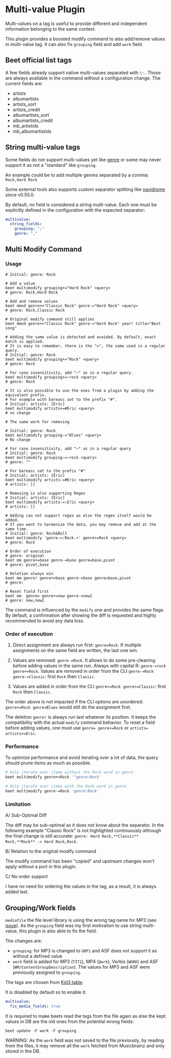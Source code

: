 # Multi-value Plugin

Multi-values on a tag is useful to provide different and independent information
belonging to the same context.

This plugin provides a boosted modify command to also add/remove values in
multi-value tag. It can also fix `grouping` field and add `work` field.

## Beet official list tags

A few fields already support native multi-values separated with `\␀`. Those are
always available in the command without a configuration change. The current
fields are:

- artists
- albumartists
- artists_sort
- artists_credit
- albumartists_sort
- albumartists_credit
- mb_artistids
- mb_albumartistids

## String multi-value tags

Some fields do not support multi-values yet like
[genre](https://github.com/beetbox/beets/pull/5426) or some may never support it
as not a "standard" like `grouping`.

An example could be to add multiple genres separated by a comma: `Rock,Hard Rock`

Some external tools also supports custom separator splitting like
[navidrome](https://www.navidrome.org/docs/usage/customtags/#changing-separators)
since v0.55.0.

By default, no field is considered a string multi-value. Each one must be
explicitly defined in the configuration with the expected separator:

```yaml
multivalue:
  string_fields:
    grouping: ";"
    genre: ","
```

## Multi Modify Command

### Usage

```shell
# Initial: genre: Rock

# Add a value
beet multimodify grouping+="Hard Rock" <query>
# genre: Rock,Hard Rock

# Add and remove values
beet mmod genre+="Classic Rock" genre-="Hard Rock" <query>
# genre: Rock,Classic Rock

# Original modify command still applies
beet mmod genre+="Classic Rock" genre-="Hard Rock" year! title="Best song"

# Adding the same value is detected and avoided. By default, exact match is applied.
# It is easy to remember, there is the "=", the same used in a regular query.
# Initial: genre: Rock
beet multimodify grouping+="Rock" <query>
# genre: Rock

# For case insensitivity, add "~" as in a regular query.
beet multimodify grouping+=~rock <query>
# genre: Rock

# It is also possible to use the ones from a plugin by adding the equivalent prefix.
# For example with bareasc set to the prefix "#".
# Initial: artists: [Eric]
beet multimodify artists+=#Éric <query>
# no change

# The same work for removing

# Initial: genre: Rock
beet multimodify grouping-="Blues" <query>
# No change

# For case insensitivity, add "~" as in a regular query
# Initial: genre: Rock
beet multimodify grouping-=~rock <query>
# genre: ""

# For bareasc set to the prefix "#"
# Initial: artists: [Éric]
beet multimodify artists-=#Eric <query>
# artists: []

# Removing is also supporting Regex
# Initial: artists: [Eric]
beet multimodify artists-=:E?ic <query>
# artists: []

# Adding can not support regex as else the regex itself would be added. 
# If you want to harmonize the data, you may remove and add at the same time.
# Initial: genre: Rock&Roll
beet multimodify 'genre-=:Rock.+' genre+=Rock <query>
# genre: Rock

# Order of execution
# genre: original
beet mm genre+=base genre-=base genre=base,pivot
# genre: pivot,base

# Deletion always win
beet mm genre! genre+=base genre-=base genre=base,pivot
# genre:

# Reset field first
beet mm  genre= genre+=new genre-=new2
# genre: new,new2
```

The command is influenced by the `modify` one and provides the same flags. By
default, a confirmation after showing the diff is requested and highly
recommended to avoid any data loss.

### Order of execution

1. Direct assignment are always run first: `genre=Rock`. If multiple assignments
   on the same field are written, the last one win.

2. Values are removed: `genre-=Rock`. It allows to do some pre-cleaning before
   adding values in the same run. Always with capital R: `genre-=rock
   genre+=Rock`. Values are removed in order from the CLI `genre-=Rock
   genre-=Classic`: first `Rock` then `Classic`.

3. Values are added in order from the CLI `genre+=Rock genre+=Classic`: first
   `Rock` then `Classic`.

The order above is not impacted if the CLI options are unordered: `genre+=Rock
genre=Blues` would still do the assignment first.

The deletion `genre!` is always run last whatever its position. It keeps the
compatibility with the actual `modify` command behavior. To reset a field before
adding values, one must use `genre= genre+=Rock` or `artists= artists+=Eric`.

### Performance

To optimize performance and avoid iterating over a lot of data, the query should
prune items as much as possible.

```sh
# Only iterate over items without the Rock word in genre
beet multimodify genre+=Rock '^genre:Rock'

# Only iterate over items with the Rock word in genre
beet multimodify genre-=Rock 'genre:Rock'
```

### Limitation

A/ Sub-Optimal Diff

The diff may be sub-optimal as it does not know about the separator. In the
following example "Classic Rock" is not highlighted continuously although the
final change is still accurate: `genre: Hard Rock,**Classic** Rock,**Rock** ->
Hard Rock,Rock`.

B/ Relation to the original modify command

The modify command has been "copied" and upstream changes won't apply without a
port in this plugin.

C/ No order support

I have no need for ordering the values in the tag, as a result, it is always
added last.

## Grouping/Work fields

`mediafile` the file level library is using the wrong tag name for MP3 (see
[issue](https://github.com/beetbox/mediafile/issues/15)). As the `grouping`
field was my first motivation to use string multi-value, this plugin is also
able to fix the field.

The changes are:
- `grouping`: for MP3 is changed to `GRP1` and ASF does not support it as
  without a defined value
- `work` field is added for MP3 (`TIT1`), MP4 (`@wrk`), Vorbis (`WORK`) and ASF
  (`WM/ContentGroupDescription`). The values for MP3 and ASF were previously
  assigned to `grouping`.

The tags are chosen from [Kid3
table](https://kid3.sourceforge.io/kid3_en.html#frame-list).

It is disabled by default so to enable it:

```yaml
multivalue:
  fix_media_fields: true
```

It is required to make beets read the tags from the file again as else the kept
values in DB are the old ones from the potential wrong fields:

```shell
beet update -F work -F grouping
```

WARNING: As the `work` field was not saved to the file previously, by reading
from the files, it may remove all the `work` fetched from Musicbrainz and only
stored in the DB.

